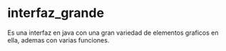 # interfaz_grande
Es una interfaz en java con una gran variedad de elementos graficos en ella, ademas con varias funciones.
